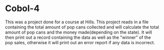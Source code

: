 # Cobol-4
This was a project done for a course at Hills. 
This project reads in a file containing the total amount of pop cans collected and will calculate the total amount of pop cans and the money made(depending on the state). 
It will then print out a record containing the data as well as the "winner" of the pop sales, otherwise it will print out an error report if any data is incorrect. 

